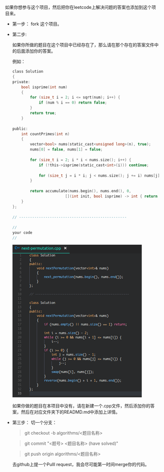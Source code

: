 如果你想参与这个项目，然后把你在leetcode上解决问题的答案也添加到这个项目来。

- 第一步：
    fork 这个项目。

- 第二步:

    如果你所做的题目在这个项目中已经存在了，那么请在那个存在的答案文件中的后面添加你的答案。
    
    例如：

    ```c
    class Solution
    {
    private:
        bool isprime(int num)
        {
            for (size_t i = 2; i <= sqrt(num); i++) {
                if (num % i == 0) return false;
            }
            return true;
        }

    public:
        int countPrimes(int n)
        {
            vector<bool> nums(static_cast<unsigned long>(n), true);
            nums[0] = false, nums[1] = false;

            for (size_t i = 2; i * i < nums.size(); i++) {
                if (!this->isprime(static_cast<int>(i))) continue;

                for (size_t j = i * i; j < nums.size(); j += i) nums[j] = false;
            }

            return accumulate(nums.begin(), nums.end(), 0,
                            [](int init, bool isprime) -> int { return isprime ? init + 1 : init; });
        }
    };

    // -------------------------------------------------

    //
    your code
    //
    ```

    ![multi-solution.png](../assets/multi-solution.png)

    如果你做的题目在本项目中没有，请在新建一个.cpp文件，然后添加你的答案，然后在对应文件夹下的READMD.md中添加上详情。

- 第三步：
    切一个分支：

    > git checkout -b algorithms/<题目名称>

    > git commit "<题号> <题目名称> (have solved)"

    > git push origin algorithms/<题目名称>

    去github上提一个Pulll request，我会尽可能第一时间merge你的代码。
